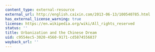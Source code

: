 ```yaml
---
content_type: external-resource
external_url: http://english.caixin.com/2013-06-13/100540785.html
has_external_license_warning: true
license: https://en.wikipedia.org/wiki/All_rights_reserved
status: ''
title: Urbanization and the Chinese Dream
uid: c9554ec5-3020-4560-9171-cd5874556837
wayback_url: ''
---
```

